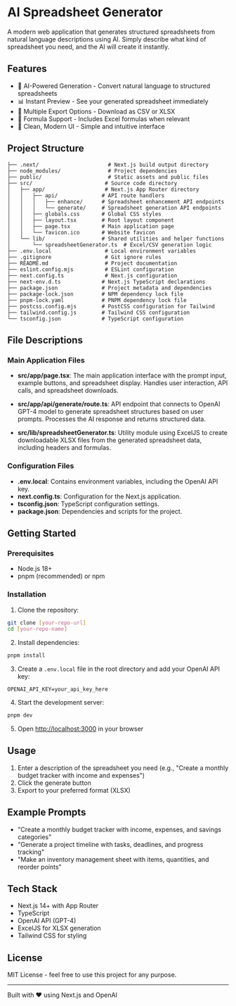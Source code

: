 # AI Spreadsheet Generator

A modern web application that generates structured spreadsheets from natural language descriptions using AI. Simply describe what kind of spreadsheet you need, and the AI will create it instantly.

## Features

- 🤖 AI-Powered Generation - Convert natural language to structured spreadsheets
- 📊 Instant Preview - See your generated spreadsheet immediately
- 💾 Multiple Export Options - Download as CSV or XLSX
- 📝 Formula Support - Includes Excel formulas when relevant
- 🎨 Clean, Modern UI - Simple and intuitive interface

## Project Structure

```
├── .next/                      # Next.js build output directory
├── node_modules/               # Project dependencies
├── public/                     # Static assets and public files
├── src/                       # Source code directory
│   ├── app/                   # Next.js App Router directory
│   │   ├── api/              # API route handlers
│   │   │   ├── enhance/      # Spreadsheet enhancement API endpoints
│   │   │   └── generate/     # Spreadsheet generation API endpoints
│   │   ├── globals.css       # Global CSS styles
│   │   ├── layout.tsx        # Root layout component
│   │   ├── page.tsx          # Main application page
│   │   └── favicon.ico       # Website favicon
│   └── lib/                  # Shared utilities and helper functions
│       └── spreadsheetGenerator.ts  # Excel/CSV generation logic
├── .env.local                 # Local environment variables
├── .gitignore                 # Git ignore rules
├── README.md                  # Project documentation
├── eslint.config.mjs          # ESLint configuration
├── next.config.ts             # Next.js configuration
├── next-env.d.ts             # Next.js TypeScript declarations
├── package.json              # Project metadata and dependencies
├── package-lock.json         # NPM dependency lock file
├── pnpm-lock.yaml            # PNPM dependency lock file
├── postcss.config.mjs        # PostCSS configuration for Tailwind
├── tailwind.config.js        # Tailwind CSS configuration
└── tsconfig.json             # TypeScript configuration
```

## File Descriptions

### Main Application Files

- **src/app/page.tsx**: The main application interface with the prompt input, example buttons, and spreadsheet display. Handles user interaction, API calls, and spreadsheet downloads.

- **src/app/api/generate/route.ts**: API endpoint that connects to OpenAI GPT-4 model to generate spreadsheet structures based on user prompts. Processes the AI response and returns structured data.

- **src/lib/spreadsheetGenerator.ts**: Utility module using ExcelJS to create downloadable XLSX files from the generated spreadsheet data, including headers and formulas.


### Configuration Files

- **.env.local**: Contains environment variables, including the OpenAI API key.
- **next.config.ts**: Configuration for the Next.js application.
- **tsconfig.json**: TypeScript configuration settings.
- **package.json**: Dependencies and scripts for the project.

## Getting Started

### Prerequisites

- Node.js 18+ 
- pnpm (recommended) or npm

### Installation

1. Clone the repository:
```bash
git clone [your-repo-url]
cd [your-repo-name]
```

2. Install dependencies:
```bash
pnpm install
```

3. Create a `.env.local` file in the root directory and add your OpenAI API key:
```
OPENAI_API_KEY=your_api_key_here
```

4. Start the development server:
```bash
pnpm dev
```

5. Open [http://localhost:3000](http://localhost:3000) in your browser

## Usage

1. Enter a description of the spreadsheet you need (e.g., "Create a monthly budget tracker with income and expenses")
2. Click the generate button
4. Export to your preferred format (XLSX)

## Example Prompts

- "Create a monthly budget tracker with income, expenses, and savings categories"
- "Generate a project timeline with tasks, deadlines, and progress tracking"
- "Make an inventory management sheet with items, quantities, and reorder points"

## Tech Stack

- Next.js 14+ with App Router
- TypeScript
- OpenAI API (GPT-4)
- ExcelJS for XLSX generation
- Tailwind CSS for styling

## License

MIT License - feel free to use this project for any purpose.

---

Built with ❤️ using Next.js and OpenAI
